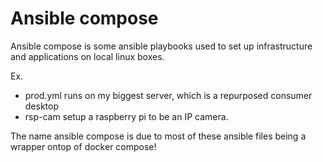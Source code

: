 # Ansible compose

Ansible compose is some ansible playbooks used to set up infrastructure and applications on local linux boxes.

Ex.
- prod.yml runs on my biggest server, which is a repurposed consumer desktop
- rsp-cam setup a raspberry pi to be an IP camera.

The name ansible compose is due to most of these ansible files being a wrapper ontop of docker compose!